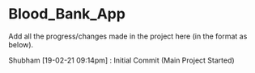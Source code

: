 # Blood_Bank_App
Add all the progress/changes made in the project here (in the format as below).

Shubham [19-02-21 09:14pm] : Initial Commit (Main Project Started)
